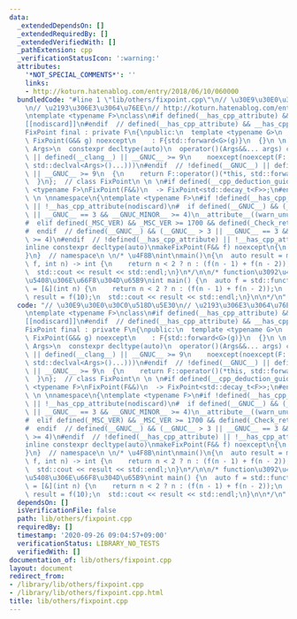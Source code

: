 ```yaml
---
data:
  _extendedDependsOn: []
  _extendedRequiredBy: []
  _extendedVerifiedWith: []
  _pathExtension: cpp
  _verificationStatusIcon: ':warning:'
  attributes:
    '*NOT_SPECIAL_COMMENTS*': ''
    links:
    - http://koturn.hatenablog.com/entry/2018/06/10/060000
  bundledCode: "#line 1 \"lib/others/fixpoint.cpp\"\n// \u30E9\u30E0\u30C0\u518D\u5E30\
    \n// \u2193\u306E3\u3064\u76EE\n// http://koturn.hatenablog.com/entry/2018/06/10/060000\n\
    \ntemplate <typename F>\nclass\n#if defined(__has_cpp_attribute) && __has_cpp_attribute(nodiscard)\n\
    [[nodiscard]]\n#endif  // defined(__has_cpp_attribute) && __has_cpp_attribute(nodiscard)\n\
    FixPoint final : private F\n{\npublic:\n  template <typename G>\n  explicit constexpr\
    \ FixPoint(G&& g) noexcept\n    : F{std::forward<G>(g)}\n  {}\n \n  template <typename...\
    \ Args>\n  constexpr decltype(auto)\n  operator()(Args&&... args) const\n#if !defined(__GNUC__)\
    \ || defined(__clang__) || __GNUC__ >= 9\n    noexcept(noexcept(F::operator()(std::declval<FixPoint>(),\
    \ std::declval<Args>()...)))\n#endif  // !defined(__GNUC__) || defined(__clang__)\
    \ || __GNUC__ >= 9\n  {\n    return F::operator()(*this, std::forward<Args>(args)...);\n\
    \  }\n};  // class FixPoint\n \n \n#if defined(__cpp_deduction_guides)\ntemplate\
    \ <typename F>\nFixPoint(F&&)\n  -> FixPoint<std::decay_t<F>>;\n#endif  // defined(__cpp_deduction_guides)\n\
    \ \n \nnamespace\n{\ntemplate <typename F>\n#if !defined(__has_cpp_attribute)\
    \ || !__has_cpp_attribute(nodiscard)\n#  if defined(__GNUC__) && (__GNUC__ > 3\
    \ || __GNUC__ == 3 && __GNUC_MINOR__ >= 4)\n__attribute__((warn_unused_result))\n\
    #  elif defined(_MSC_VER) && _MSC_VER >= 1700 && defined(_Check_return_)\n_Check_return_\n\
    #  endif  // defined(__GNUC__) && (__GNUC__ > 3 || __GNUC__ == 3 && __GNUC_MINOR__\
    \ >= 4)\n#endif  // !defined(__has_cpp_attribute) || !__has_cpp_attribute(nodiscard)\n\
    inline constexpr decltype(auto)\nmakeFixPoint(F&& f) noexcept\n{\n  return FixPoint<std::decay_t<F>>{std::forward<std::decay_t<F>>(f)};\n\
    }\n}  // namespace\n \n/* \u4F8B\nint\nmain()\n{\n  auto result = makeFixPoint([](auto\
    \ f, int n) -> int {\n    return n < 2 ? n : (f(n - 1) + f(n - 2));\n  })(10);\n\
    \  std::cout << result << std::endl;\n}\n*/\n\n/* function\u3092\u4F7F\u3046\u5834\
    \u5408\u306E\u66F8\u304D\u65B9\nint main() {\n  auto f = std::function<int(int)>\
    \ = [&](int n) {\n    return n < 2 ? n : (f(n - 1) + f(n - 2));\n  };\n  \n  auto\
    \ result = f(10);\n  std::cout << result << std::endl;\n}\n\n*/\n"
  code: "// \u30E9\u30E0\u30C0\u518D\u5E30\n// \u2193\u306E3\u3064\u76EE\n// http://koturn.hatenablog.com/entry/2018/06/10/060000\n\
    \ntemplate <typename F>\nclass\n#if defined(__has_cpp_attribute) && __has_cpp_attribute(nodiscard)\n\
    [[nodiscard]]\n#endif  // defined(__has_cpp_attribute) && __has_cpp_attribute(nodiscard)\n\
    FixPoint final : private F\n{\npublic:\n  template <typename G>\n  explicit constexpr\
    \ FixPoint(G&& g) noexcept\n    : F{std::forward<G>(g)}\n  {}\n \n  template <typename...\
    \ Args>\n  constexpr decltype(auto)\n  operator()(Args&&... args) const\n#if !defined(__GNUC__)\
    \ || defined(__clang__) || __GNUC__ >= 9\n    noexcept(noexcept(F::operator()(std::declval<FixPoint>(),\
    \ std::declval<Args>()...)))\n#endif  // !defined(__GNUC__) || defined(__clang__)\
    \ || __GNUC__ >= 9\n  {\n    return F::operator()(*this, std::forward<Args>(args)...);\n\
    \  }\n};  // class FixPoint\n \n \n#if defined(__cpp_deduction_guides)\ntemplate\
    \ <typename F>\nFixPoint(F&&)\n  -> FixPoint<std::decay_t<F>>;\n#endif  // defined(__cpp_deduction_guides)\n\
    \ \n \nnamespace\n{\ntemplate <typename F>\n#if !defined(__has_cpp_attribute)\
    \ || !__has_cpp_attribute(nodiscard)\n#  if defined(__GNUC__) && (__GNUC__ > 3\
    \ || __GNUC__ == 3 && __GNUC_MINOR__ >= 4)\n__attribute__((warn_unused_result))\n\
    #  elif defined(_MSC_VER) && _MSC_VER >= 1700 && defined(_Check_return_)\n_Check_return_\n\
    #  endif  // defined(__GNUC__) && (__GNUC__ > 3 || __GNUC__ == 3 && __GNUC_MINOR__\
    \ >= 4)\n#endif  // !defined(__has_cpp_attribute) || !__has_cpp_attribute(nodiscard)\n\
    inline constexpr decltype(auto)\nmakeFixPoint(F&& f) noexcept\n{\n  return FixPoint<std::decay_t<F>>{std::forward<std::decay_t<F>>(f)};\n\
    }\n}  // namespace\n \n/* \u4F8B\nint\nmain()\n{\n  auto result = makeFixPoint([](auto\
    \ f, int n) -> int {\n    return n < 2 ? n : (f(n - 1) + f(n - 2));\n  })(10);\n\
    \  std::cout << result << std::endl;\n}\n*/\n\n/* function\u3092\u4F7F\u3046\u5834\
    \u5408\u306E\u66F8\u304D\u65B9\nint main() {\n  auto f = std::function<int(int)>\
    \ = [&](int n) {\n    return n < 2 ? n : (f(n - 1) + f(n - 2));\n  };\n  \n  auto\
    \ result = f(10);\n  std::cout << result << std::endl;\n}\n\n*/\n"
  dependsOn: []
  isVerificationFile: false
  path: lib/others/fixpoint.cpp
  requiredBy: []
  timestamp: '2020-09-26 09:04:57+09:00'
  verificationStatus: LIBRARY_NO_TESTS
  verifiedWith: []
documentation_of: lib/others/fixpoint.cpp
layout: document
redirect_from:
- /library/lib/others/fixpoint.cpp
- /library/lib/others/fixpoint.cpp.html
title: lib/others/fixpoint.cpp
---
```


